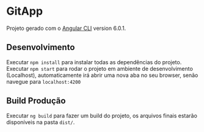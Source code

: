 # GitApp

Projeto gerado com o [Angular CLI](https://github.com/angular/angular-cli) version 6.0.1.

## Desenvolvimento

Executar `npm install` para instalar todas as dependências do projeto.
Executar `npm start` para rodar o projeto em ambiente de desenvolvimento (Localhost), automaticamente irá abrir uma nova aba no seu browser, senão navegue para `localhost:4200`

## Build Produção

Executar `ng build` para fazer um build do projeto, os arquivos finais estarão disponíveis na pasta `dist/`.

